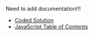 Need to add documentation!!!

- [Coded Solution](repeated-word.js)
- [JavaScript Table of Contents](../README.md)
